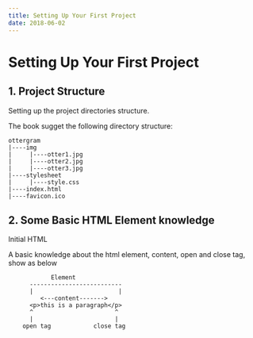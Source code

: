 ```yaml
---
title: Setting Up Your First Project
date: 2018-06-02
---
```


Setting Up Your First Project
==

## 1. Project Structure ##
Setting up the project directories structure.

The book sugget the following directory structure:
  ```
  ottergram
  |----img
  |     |----otter1.jpg
  |     |----otter2.jpg
  |     |----otter3.jpg
  |----stylesheet
  |     |----style.css
  |----index.html
  |----favicon.ico
  ```

## 2. Some Basic HTML Element knowledge ##
Initial HTML

A basic knowledge about the html element, content, open and close tag, show as below

```
            Element
      --------------------------
      |                        |
         <---content------->
      <p>this is a paragraph</p>
      ^                       ^
      |                       |
    open tag            close tag
```
